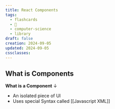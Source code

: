 ```yaml
---
title: React Components
tags:
  - flashcards
  - 🌱
  - computer-science
  - library
draft: false
creation: 2024-09-05
updated: 2024-09-05
cssclasses: 
---
```


## What is Components

**What is a Component**
↓
- An isolated piece of UI
- Uses special Syntax called [[Javascript XML]]
<!--SR:!2024-12-13,4,270-->

